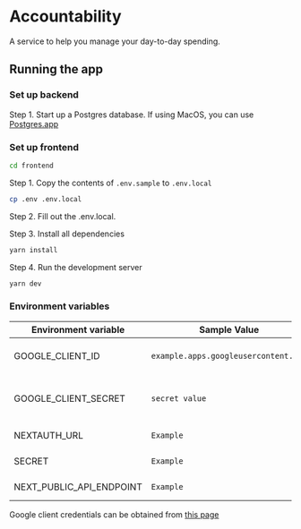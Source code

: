 # Accountability

A service to help you manage your day-to-day spending.

## Running the app

### Set up backend

Step 1. Start up a Postgres database. If using MacOS, you can use [Postgres.app](https://postgresapp.com/)

### Set up frontend

```bash
cd frontend
```

Step 1. Copy the contents of `.env.sample` to `.env.local`

```bash
cp .env .env.local
```

Step 2. Fill out the .env.local.

Step 3. Install all dependencies

```bash
yarn install
```

Step 4. Run the development server

```bash
yarn dev
```

### Environment variables

| Environment variable     | Sample Value                         | Description                     |
| ------------------------ | ------------------------------------ | ------------------------------- |
| GOOGLE_CLIENT_ID         | `example.apps.googleusercontent.com` | Google credential client id     |
| GOOGLE_CLIENT_SECRET     | `secret value`                       | Google credential client secret |
| NEXTAUTH_URL             | `Example`                            | Lorem ipsum                     |
| SECRET                   | `Example`                            | Lorem ipsum                     |
| NEXT_PUBLIC_API_ENDPOINT | `Example`                            | Lorem ipsum                     |

Google client credentials can be obtained from [this page](https://console.cloud.google.com/apis/credentials)

